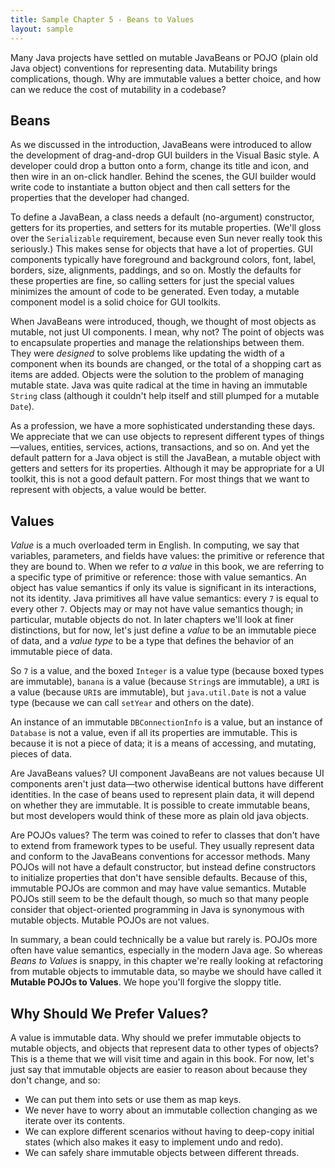```yaml
---
title: Sample Chapter 5 - Beans to Values
layout: sample
---
```


Many Java projects have settled on mutable JavaBeans or POJO (plain old Java object) conventions for representing data.
Mutability brings complications, though.
Why are immutable values a better choice, and how can we reduce the cost of mutability in a codebase?

## Beans

As we discussed in the introduction, JavaBeans were introduced to allow the development of drag-and-drop GUI builders in the Visual Basic style.
A developer could drop a button onto a form, change its title and icon, and then wire in an on-click handler.
Behind the scenes, the GUI builder would write code to instantiate a button object and then call setters for the properties that the developer had changed.

To define a JavaBean, a class needs a default (no-argument) constructor, getters for its properties, and setters for its mutable properties. (We'll gloss over the `Serializable` requirement, because even Sun never really took this seriously.)
This makes sense for objects that have a lot of properties.
GUI components typically have foreground and background colors, font, label, borders, size, alignments, paddings, and so on.
Mostly the defaults for these properties are fine, so calling setters for just the special values minimizes the amount of code to be generated.
Even today, a mutable component model is a solid choice for GUI toolkits.

When JavaBeans were introduced, though, we thought of most objects as mutable, not just UI components.
I mean, why not? The point of objects was to encapsulate properties and manage the relationships between them.
They were _designed_ to solve problems like updating the width of a component when its bounds are changed, or the total of a shopping cart as items are added.
Objects were the solution to the problem of managing mutable state.
Java was quite radical at the time in having an immutable `String` class (although it couldn't help itself and still plumped for a mutable `Date`).

As a profession, we have a more sophisticated understanding these days.
We appreciate that we can use objects to represent different types of things—values, entities, services, actions, transactions, and so on.
And yet the default pattern for a Java object is still the JavaBean, a mutable object with getters and setters for its properties.
Although it may be appropriate for a UI toolkit, this is not a good default pattern.
For most things that we want to represent with objects, a value would be better.

## Values

_Value_ is a much overloaded term in English.
In computing, we say that variables, parameters, and fields have values: the primitive or reference that they are bound to.
When we refer to _a value_ in this book, we are referring to a specific type of primitive or reference: those with value semantics.
An object has value semantics if only its value is significant in its interactions, not its identity.
Java primitives all have value semantics: every `7` is equal to every other `7`.
Objects may or may not have value semantics though; in particular, mutable objects do not.
In later chapters we'll look at finer distinctions, but for now, let's just define a _value_ to be an immutable piece of data, and a _value type_ to be a type that defines the behavior of an immutable piece of data.

So `7` is a value, and the boxed `Integer` is a value type (because boxed types are immutable), `banana` is a value (because `String`s are immutable), a `URI` is a value (because `URI`s are immutable), but `java.util.Date` is not a value type (because we can call `setYear` and others on the date).

An instance of an immutable `DBConnectionInfo` is a value, but an instance of `Database` is not a value, even if all its properties are immutable. This is because it is not a piece of data; it is a means of accessing, and mutating, pieces of data.

Are JavaBeans values?
UI component JavaBeans are not values because UI components aren't just data—two otherwise identical buttons have different identities.
In the case of beans used to represent plain data, it will depend on whether they are immutable.
It is possible to create immutable beans, but most developers would think of these more as plain old java objects.

Are POJOs values?
The term was coined to refer to classes that don't have to extend from framework types to be useful.
They usually represent data and conform to the JavaBeans conventions for accessor methods.
Many POJOs will not have a default constructor, but instead define constructors to initialize properties that don't have sensible defaults.
Because of this, immutable POJOs are common and may have value semantics.
Mutable POJOs still seem to be the default though, so much so that many people consider that object-oriented programming in Java is synonymous with mutable objects.
Mutable POJOs are not values.

In summary, a bean could technically be a value but rarely is.
POJOs more often have value semantics, especially in the modern Java age.
So whereas _Beans to Values_ is snappy, in this chapter we're really looking at refactoring from mutable objects to immutable data, so maybe we should have called it __Mutable POJOs to Values__.
We hope you'll forgive the sloppy title.

## Why Should We Prefer Values?

A value is immutable data.
Why should we prefer immutable objects to mutable objects, and objects that represent data to other types of objects?
This is a theme that we will visit time and again in this book.
For now, let's just say that immutable objects are easier to reason about because they don't change, and so:

* We can put them into sets or use them as map keys.
* We never have to worry about an immutable collection changing as we iterate over its contents.
* We can explore different scenarios without having to deep-copy initial states (which also makes it easy to implement undo and redo).
* We can safely share immutable objects between different threads.
